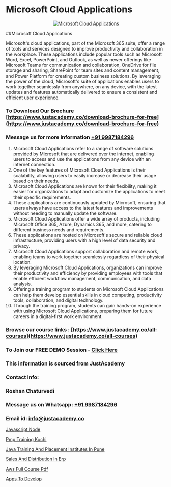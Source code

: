 # Microsoft Cloud Applications

<p align="center">
  <a href="https://justacademy.co/course-detail/microsoft-azure-training">
    <img src="https://justacademy.co/storage2/course_image/1708336833_course_image.png" alt="Microsoft Cloud Applications">
  </a>
</p>
##Microsoft Cloud Applications

Microsoft's cloud applications, part of the Microsoft 365 suite, offer a range of tools and services designed to improve productivity and collaboration in the workplace. These applications include popular tools such as Microsoft Word, Excel, PowerPoint, and Outlook, as well as newer offerings like Microsoft Teams for communication and collaboration, OneDrive for file storage and sharing, SharePoint for team sites and content management, and Power Platform for creating custom business solutions. By leveraging the power of the cloud, Microsoft's suite of applications enables users to work together seamlessly from anywhere, on any device, with the latest updates and features automatically delivered to ensure a consistent and efficient user experience.
### To Download Our Brochure [https://www.justacademy.co/download-brochure-for-free](https://www.justacademy.co/download-brochure-for-free)
### Message us for more information [+91 9987184296](https://api.whatsapp.com/send?phone=919987184296)
1) Microsoft Cloud Applications refer to a range of software solutions provided by Microsoft that are delivered over the internet, enabling users to access and use the applications from any device with an internet connection.
2) One of the key features of Microsoft Cloud Applications is their scalability, allowing users to easily increase or decrease their usage based on their needs.
3) Microsoft Cloud Applications are known for their flexibility, making it easier for organizations to adapt and customize the applications to meet their specific requirements.
4) These applications are continuously updated by Microsoft, ensuring that users always have access to the latest features and improvements without needing to manually update the software.
5) Microsoft Cloud Applications offer a wide array of products, including Microsoft Office 365, Azure, Dynamics 365, and more, catering to different business needs and requirements.
6) These applications are hosted on Microsoft's secure and reliable cloud infrastructure, providing users with a high level of data security and privacy.
7) Microsoft Cloud Applications support collaboration and remote work, enabling teams to work together seamlessly regardless of their physical location.
8) By leveraging Microsoft Cloud Applications, organizations can improve their productivity and efficiency by providing employees with tools that enable efficient workflow management, communication, and data analysis.
9) Offering a training program to students on Microsoft Cloud Applications can help them develop essential skills in cloud computing, productivity tools, collaboration, and digital technology.
10) Through the training program, students can gain hands-on experience with using Microsoft Cloud Applications, preparing them for future careers in a digital-first work environment.

### Browse our course links : [https://www.justacademy.co/all-courses](https://www.justacademy.co/all-courses) 
### To Join our FREE DEMO Session - [Click Here](https://www.justacademy.co/register-for-course-demo)


### This information is sourced from JustAcademy
### Contact Info:
### Roshan Chaturvedi
### Message us on Whatsapp: [+91 9987184296](https://api.whatsapp.com/send?phone=919987184296)
### Email id: [info@justacademy.co](mailto:info@justacademy.co)
                
[Javascript Node](https://www.linkedin.com/pulse/javascript-node-justacademy-thane-c8xfc?trackingId=11onSZc3NnpiuTVQHfOJgA%3D%3D&lipi=urn%3Ali%3Apage%3Ad_flagship3_company_admin%3BtWGDFb3%2BTIWrNJLdiT%2FfMQ%3D%3D)

[Pmp Training Kochi](https://www.linkedin.com/pulse/pmp-training-kochi-justacademy-houston-tyoaf?trackingId=f0h39V94uyh2oZU3Qqro6g%3D%3D&lipi=urn%3Ali%3Apage%3Ad_flagship3_company_admin%3BoeW%2FtgxJQVmhV5nxk7B2LA%3D%3D)

[Java Training And Placement Institutes In Pune](https://medium.com/@namusn/java-training-and-placement-institutes-in-pune-4685c8270be9)

[Sales And Distribution In Erp](https://medium.com/@surajvaishnav5015/sales-and-distribution-in-erp-1dee62a69dd6)

[Aws Full Course Pdf](https://justacademyin.github.io/justacademy/aws-full-course-pdf)

[Apps To Develop](https://justacademyin.github.io/justacademy/apps-to-develop)

